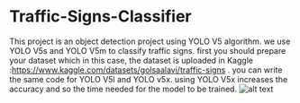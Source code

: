 # Traffic-Signs-Classifier
This project is an object detection project using YOLO V5 algorithm.
we use YOLO V5s and YOLO V5m to classify traffic signs. first you should prepare your dataset which in this case, the dataset is uploaded in Kaggle :https://www.kaggle.com/datasets/golsaalavi/traffic-signs .
you can write the same code for YOLO V5l and YOLO v5x. using YOLO V5x increases the accuracy and so the time needed for the model to be trained.
![alt text](http://"C:\Users\lenovo\OneDrive\Pictures\1.jpg".jpg)
